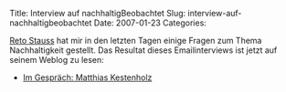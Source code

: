 Title: Interview auf nachhaltigBeobachtet
Slug: interview-auf-nachhaltigbeobachtet
Date: 2007-01-23
Categories:

[Reto Stauss](http://nachhaltig-beobachtet.freeflux.net/) hat mir in den letzten Tagen einige Fragen zum Thema Nachhaltigkeit gestellt. Das Resultat dieses Emailinterviews ist jetzt auf seinem Weblog zu lesen:

- [Im Gespräch: Matthias Kestenholz](http://nachhaltig-beobachtet.freeflux.net/blog/archive/2007/01/23/im-gespraech-matthias-kestenholz.html)

